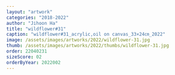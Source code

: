 ```yaml
---
layout: "artwork"
categories: "2018-2022"
author: "Jihoon Ha"
title: "wildflower#31"
caption: "wildflower#31_acrylic,oil on canvas_33×24㎝_2022"
image: /assets/images/artworks/2022/wildflower-31.jpg
thumb: /assets/images/artworks/2022/thumbs/wildflower-31.jpg
order: 22040231
sizeScore: 02
orderByYear: 2022002
---
```


